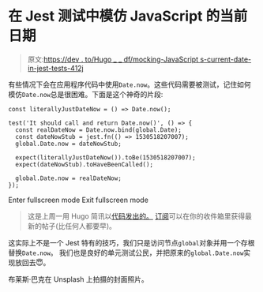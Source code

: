 # 在 Jest 测试中模仿 JavaScript 的当前日期

> 原文:[https://dev . to/Hugo _ _ df/mocking-JavaScript s-current-date-in-jest-tests-412j](https://dev.to/hugo__df/mocking-javascripts-current-date-in-jest-tests-412j)

有些情况下会在应用程序代码中使用`Date.now`。这些代码需要被测试，记住如何模仿`Date.now`总是很困难。下面是这个神奇的片段:

```
const literallyJustDateNow = () => Date.now();

test('It should call and return Date.now()', () => {
  const realDateNow = Date.now.bind(global.Date);
  const dateNowStub = jest.fn(() => 1530518207007);
  global.Date.now = dateNowStub;

  expect(literallyJustDateNow()).toBe(1530518207007);
  expect(dateNowStub).toHaveBeenCalled();

  global.Date.now = realDateNow;
}); 
```

Enter fullscreen mode Exit fullscreen mode

> 这是上周一用 Hugo 简讯以[代码发出的。](https://buttondown.email/hugo) [订阅](https://buttondown.email/hugo)可以在你的收件箱里获得最新的帖子(比任何人都要早)。

这实际上不是一个 Jest 特有的技巧，我们只是访问节点`global`对象并用一个存根替换`Date.now`。
我们也是良好的单元测试公民，并把原来的`global.Date.now`实现放回去😇。

布莱斯·巴克在 Unsplash 上拍摄的封面照片。